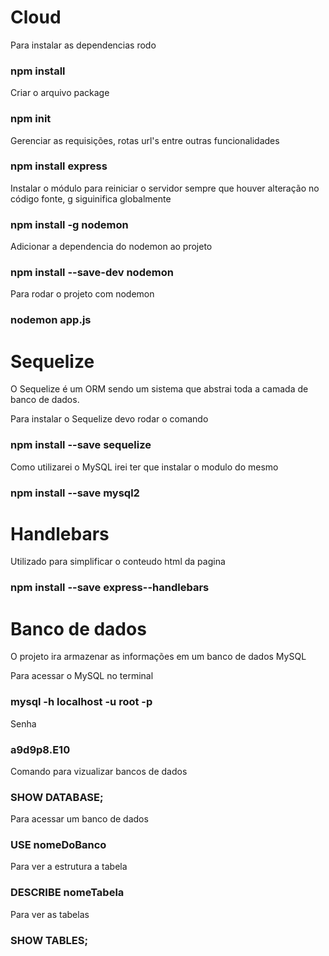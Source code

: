 # Cloud

Para instalar as dependencias rodo
### npm install

Criar o arquivo package 
### npm init

Gerenciar as requisições, rotas url's entre outras funcionalidades
### npm install express

Instalar o módulo para reiniciar o servidor sempre que houver alteração
no código fonte, g siguinifica globalmente
### npm install -g nodemon

Adicionar a dependencia do nodemon ao projeto
### npm install --save-dev nodemon

Para rodar o projeto com nodemon
### nodemon app.js



# Sequelize

O Sequelize é um ORM sendo um sistema que abstrai toda a camada de banco de dados.  

Para instalar o Sequelize devo rodar o comando 
### npm install --save sequelize

Como utilizarei o MySQL irei ter que instalar o modulo do mesmo
### npm install --save mysql2




# Handlebars
Utilizado para simplificar o conteudo html da pagina

### npm install --save express--handlebars



# Banco de dados

O projeto ira armazenar as informações em um banco de dados MySQL

Para acessar o MySQL no terminal
### mysql -h localhost -u root -p

Senha
### a9d9p8.E10

Comando para vizualizar bancos de dados
### SHOW DATABASE;

Para acessar um banco de dados
### USE nomeDoBanco

Para ver a estrutura a tabela
### DESCRIBE nomeTabela

Para ver as tabelas
### SHOW TABLES;
 


